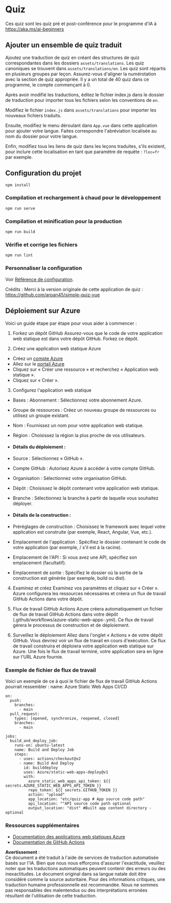 # Quiz

Ces quiz sont les quiz pré et post-conférence pour le programme d'IA à https://aka.ms/ai-beginners

## Ajouter un ensemble de quiz traduit

Ajoutez une traduction de quiz en créant des structures de quiz correspondantes dans les dossiers `assets/translations`. Les quiz canoniques se trouvent dans `assets/translations/en`. Les quiz sont répartis en plusieurs groupes par leçon. Assurez-vous d'aligner la numérotation avec la section de quiz appropriée. Il y a un total de 40 quiz dans ce programme, le compte commençant à 0.

Après avoir modifié les traductions, éditez le fichier index.js dans le dossier de traduction pour importer tous les fichiers selon les conventions de `en`.

Modifiez le fichier `index.js` dans `assets/translations` pour importer les nouveaux fichiers traduits.

Ensuite, modifiez le menu déroulant dans `App.vue` dans cette application pour ajouter votre langue. Faites correspondre l'abréviation localisée au nom du dossier pour votre langue.

Enfin, modifiez tous les liens de quiz dans les leçons traduites, s'ils existent, pour inclure cette localisation en tant que paramètre de requête : `?loc=fr` par exemple.

## Configuration du projet

```
npm install
```

### Compilation et rechargement à chaud pour le développement

```
npm run serve
```

### Compilation et minification pour la production

```
npm run build
```

### Vérifie et corrige les fichiers

```
npm run lint
```

### Personnaliser la configuration

Voir [Référence de configuration](https://cli.vuejs.org/config/).

Crédits : Merci à la version originale de cette application de quiz : https://github.com/arpan45/simple-quiz-vue

## Déploiement sur Azure

Voici un guide étape par étape pour vous aider à commencer :

1. Forkez un dépôt GitHub
Assurez-vous que le code de votre application web statique est dans votre dépôt GitHub. Forkez ce dépôt.

2. Créez une application web statique Azure
- Créez un [compte Azure](http://azure.microsoft.com)
- Allez sur le [portail Azure](https://portal.azure.com) 
- Cliquez sur « Créer une ressource » et recherchez « Application web statique ».
- Cliquez sur « Créer ».

3. Configurez l'application web statique
- Bases : Abonnement : Sélectionnez votre abonnement Azure.
- Groupe de ressources : Créez un nouveau groupe de ressources ou utilisez un groupe existant.
- Nom : Fournissez un nom pour votre application web statique.
- Région : Choisissez la région la plus proche de vos utilisateurs.

- #### Détails du déploiement :
- Source : Sélectionnez « GitHub ».
- Compte GitHub : Autorisez Azure à accéder à votre compte GitHub.
- Organisation : Sélectionnez votre organisation GitHub.
- Dépôt : Choisissez le dépôt contenant votre application web statique.
- Branche : Sélectionnez la branche à partir de laquelle vous souhaitez déployer.

- #### Détails de la construction :
- Préréglages de construction : Choisissez le framework avec lequel votre application est construite (par exemple, React, Angular, Vue, etc.).
- Emplacement de l'application : Spécifiez le dossier contenant le code de votre application (par exemple, / s'il est à la racine).
- Emplacement de l'API : Si vous avez une API, spécifiez son emplacement (facultatif).
- Emplacement de sortie : Spécifiez le dossier où la sortie de la construction est générée (par exemple, build ou dist).

4. Examinez et créez
Examinez vos paramètres et cliquez sur « Créer ». Azure configurera les ressources nécessaires et créera un flux de travail GitHub Actions dans votre dépôt.

5. Flux de travail GitHub Actions
Azure créera automatiquement un fichier de flux de travail GitHub Actions dans votre dépôt (.github/workflows/azure-static-web-apps-<name>.yml). Ce flux de travail gérera le processus de construction et de déploiement.

6. Surveillez le déploiement
Allez dans l'onglet « Actions » de votre dépôt GitHub.
Vous devriez voir un flux de travail en cours d'exécution. Ce flux de travail construira et déploiera votre application web statique sur Azure.
Une fois le flux de travail terminé, votre application sera en ligne sur l'URL Azure fournie.

### Exemple de fichier de flux de travail

Voici un exemple de ce à quoi le fichier de flux de travail GitHub Actions pourrait ressembler :
name: Azure Static Web Apps CI/CD
```
on:
  push:
    branches:
      - main
  pull_request:
    types: [opened, synchronize, reopened, closed]
    branches:
      - main

jobs:
  build_and_deploy_job:
    runs-on: ubuntu-latest
    name: Build and Deploy Job
    steps:
      - uses: actions/checkout@v2
      - name: Build And Deploy
        id: builddeploy
        uses: Azure/static-web-apps-deploy@v1
        with:
          azure_static_web_apps_api_token: ${{ secrets.AZURE_STATIC_WEB_APPS_API_TOKEN }}
          repo_token: ${{ secrets.GITHUB_TOKEN }}
          action: "upload"
          app_location: "etc/quiz-app # App source code path"
          api_location: ""API source code path optional
          output_location: "dist" #Built app content directory - optional
```

### Ressources supplémentaires
- [Documentation des applications web statiques Azure](https://learn.microsoft.com/azure/static-web-apps/getting-started)
- [Documentation de GitHub Actions](https://docs.github.com/actions/use-cases-and-examples/deploying/deploying-to-azure-static-web-app)

**Avertissement** :  
Ce document a été traduit à l'aide de services de traduction automatisée basés sur l'IA. Bien que nous nous efforçons d'assurer l'exactitude, veuillez noter que les traductions automatiques peuvent contenir des erreurs ou des inexactitudes. Le document original dans sa langue natale doit être considéré comme la source autoritaire. Pour des informations critiques, une traduction humaine professionnelle est recommandée. Nous ne sommes pas responsables des malentendus ou des interprétations erronées résultant de l'utilisation de cette traduction.